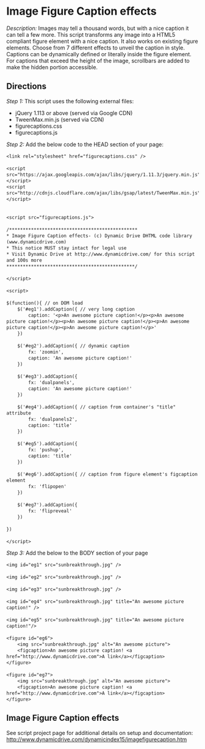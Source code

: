 # Image Figure Caption effects #

*Description:* Images may tell a thousand words, but with a nice caption it can tell a few more. This script transforms any image into a HTML5 compliant figure element with a nice caption. It also works on existing figure elements. Choose from 7 different effects to unveil the caption in style. Captions can be dynamically defined or literally inside the figure element. For captions that exceed the height of the image, scrollbars are added to make the hidden portion accessible.

## Directions ##

*Step 1:* This script uses the following external files:

+ jQuery 1.113 or above (served via Google CDN)
+ TweenMax.min.js (served via CDN)
+ figurecaptions.css
+ figurecaptions.js

*Step 2:* Add the below code to the HEAD section of your page:

	<link rel="stylesheet" href="figurecaptions.css" />
	
	<script src="https://ajax.googleapis.com/ajax/libs/jquery/1.11.3/jquery.min.js"></script>
	<script src="http://cdnjs.cloudflare.com/ajax/libs/gsap/latest/TweenMax.min.js"></script>
	
	
	<script src="figurecaptions.js">
	
	/***********************************************
	* Image Figure Caption effects- (c) Dynamic Drive DHTML code library (www.dynamicdrive.com)
	* This notice MUST stay intact for legal use
	* Visit Dynamic Drive at http://www.dynamicdrive.com/ for this script and 100s more
	***********************************************/
	
	</script>
	
	<script>
	
	$(function(){ // on DOM load
		$('#eg1').addCaption({ // very long caption
			caption: '<p>An awesome picture caption!</p><p>An awesome picture caption!</p><p>An awesome picture caption!</p><p>An awesome picture caption!</p><p>An awesome picture caption!</p>'
		})
	
		$('#eg2').addCaption({ // dynamic caption
			fx: 'zoomin',
			caption: 'An awesome picture caption!'
		})
	
		$('#eg3').addCaption({
			fx: 'dualpanels',
			caption: 'An awesome picture caption!'
		})
	
		$('#eg4').addCaption({ // caption from container's "title" attribute
			fx: 'dualpanels2',
			caption: 'title'
		})
	
		$('#eg5').addCaption({
			fx: 'pushup',
			caption: 'title'
		})
	
		$('#eg6').addCaption({ // caption from figure element's figcaption element
			fx: 'flipopen'
		})
	
		$('#eg7').addCaption({
			fx: 'flipreveal'
		})
	
	})
	
	</script>

*Step 3:* Add the below to the BODY section of your page

	<img id="eg1" src="sunbreakthrough.jpg" /> 
	
	<img id="eg2" src="sunbreakthrough.jpg" />
	
	<img id="eg3" src="sunbreakthrough.jpg" />
	
	<img id="eg4" src="sunbreakthrough.jpg" title="An awesome picture caption!" />
	
	<img id="eg5" src="sunbreakthrough.jpg" title="An awesome picture caption!"/>
	
	<figure id="eg6">
		<img src="sunbreakthrough.jpg" alt="An awesome picture">	
		<figcaption>An awesome picture caption! <a href="http://www.dynamicdrive.com">A link</a></figcaption>
	</figure>
	
	<figure id="eg7">
		<img src="sunbreakthrough.jpg" alt="An awesome picture">	
		<figcaption>An awesome picture caption! <a href="http://www.dynamicdrive.com">A link</a></figcaption>
	</figure>


## Image Figure Caption effects ##

See script project page for additional details on setup and documentation: <http://www.dynamicdrive.com/dynamicindex15/imagefigurecaption.htm>
